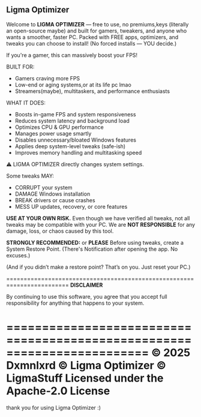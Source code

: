 ## Ligma Optimizer

Welcome to **LIGMA OPTIMIZER** — free to use, no premiums,keys (literally an open-source maybe) and built for gamers, tweakers, and anyone who wants a smoother, faster PC.
Packed with FREE apps, optimizers, and tweaks you can choose to install!
(No forced installs — YOU decide.) 

If you're a gamer, this can massively boost your FPS!

BUILT FOR:
- Gamers craving more FPS
- Low-end or aging systems,or at its life pc lmao
- Streamers(maybe), multitaskers, and performance enthusiasts

WHAT IT DOES:
- Boosts in-game FPS and system responsiveness
- Reduces system latency and background load
- Optimizes CPU & GPU performance
- Manages power usage smartly
- Disables unnecessary/bloated Windows features
- Applies deep system-level tweaks (safe-ish)
- Improves memory handling and multitasking speed

⚠️ LIGMA OPTIMIZER directly changes system settings.

Some tweaks MAY:
- CORRUPT your system
- DAMAGE Windows installation
- BREAK drivers or cause crashes
- MESS UP updates, recovery, or core features

**USE AT YOUR OWN RISK.**
Even though we have verified all tweaks, not all tweaks may be compatible with your PC. 
We are **NOT RESPONSIBLE** for any damage, loss, or chaos caused by this tool.

**STRONGLY RECOMMENDED:** or **PLEASE**
Before using tweaks, create a System Restore Point.
(There's Notification after opening the app. No excuses.)

(And if you didn’t make a restore point? That’s on you. Just reset your PC.)

========================================================================
**DISCLAIMER**

By continuing to use this software, you agree that you accept full responsibility
for anything that happens to your system.

========================================================================
                 © 2025 Dxmnlxrd
                 © Ligma Optimizer
                 © LigmaStuff
                 Licensed under the Apache-2.0 License
========================================================================
thank you for using Ligma Optimizer :)
